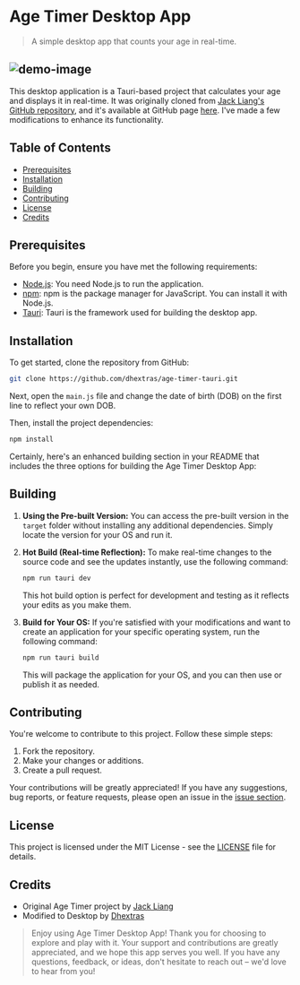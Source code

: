 # Age Timer Desktop App

> A simple desktop app that counts your age in real-time.

![demo-image](https://github.com/dhextras/group-chat-firebase/assets/104954857/1b56d7d1-17de-4d6c-9711-5650c17c7698)
---

This desktop application is a Tauri-based project that calculates your age and displays it in real-time. It was originally cloned from [Jack Liang's GitHub repository](https://github.com/jacky-liang/age-timer), and it's available at GitHub page [here](https://jacky-liang.github.io/age-timer/). I've made a few modifications to enhance its functionality.

## Table of Contents
- [Prerequisites](#prerequisites)
- [Installation](#installation)
- [Building](#building)
- [Contributing](#contributing)
- [License](#license)
- [Credits](#credits)

## Prerequisites

Before you begin, ensure you have met the following requirements:

- [Node.js](https://nodejs.org/): You need Node.js to run the application.
- [npm](https://www.npmjs.com/): npm is the package manager for JavaScript. You can install it with Node.js.
- [Tauri](https://tauri.app/v1/guides/getting-started/setup/): Tauri is the framework used for building the desktop app.

## Installation

To get started, clone the repository from GitHub:

```bash
git clone https://github.com/dhextras/age-timer-tauri.git
```

Next, open the `main.js` file and change the date of birth (DOB) on the first line to reflect your own DOB.

Then, install the project dependencies:

```bash
npm install
```

Certainly, here's an enhanced building section in your README that includes the three options for building the Age Timer Desktop App:

## Building

1. **Using the Pre-built Version:** You can access the pre-built version in the `target` folder without installing any additional dependencies. Simply locate the version for your OS and run it.

2. **Hot Build (Real-time Reflection):** To make real-time changes to the source code and see the updates instantly, use the following command:

   ```bash
   npm run tauri dev
   ```

   This hot build option is perfect for development and testing as it reflects your edits as you make them.

3. **Build for Your OS:** If you're satisfied with your modifications and want to create an application for your specific operating system, run the following command:

   ```bash
   npm run tauri build
   ```

   This will package the application for your OS, and you can then use or publish it as needed.

## Contributing

You're welcome to contribute to this project. Follow these simple steps:

1. Fork the repository.
2. Make your changes or additions.
3. Create a pull request.

Your contributions will be greatly appreciated! If you have any suggestions, bug reports, or feature requests, please open an issue in the [issue section](https://github.com/dhextras/age-timer-tauri/issues).


## License

This project is licensed under the MIT License - see the [LICENSE](LICENSE) file for details.

## Credits

- Original Age Timer project by [Jack Liang](https://github.com/jacky-liang)
- Modified to Desktop by [Dhextras](https://github.com/dhextras)

> Enjoy using Age Timer Desktop App! Thank you for choosing to explore and play with it. Your support and contributions are greatly appreciated, and we hope this app serves you well. If you have any questions, feedback, or ideas, don't hesitate to reach out – we'd love to hear from you!
